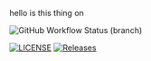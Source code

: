 hello is this thing on

![GitHub Workflow Status (branch)](https://img.shields.io/github/actions/workflow/status/40682339/Group11Software/main.yml?branch=master)


[![LICENSE](https://img.shields.io/github/license/kester99/sem.svg?style=flat-square)](https://github.com/40682339/Coursework/blob/master/LICENSE)
[![Releases](https://img.shields.io/github/release/kester99/sem/all.svg?style=flat-square)](https://github.com/kester99/sem/releases)



